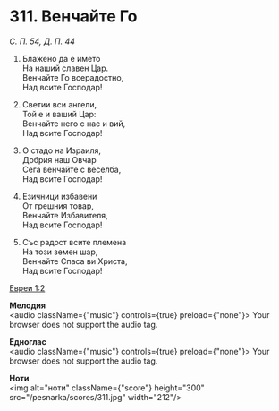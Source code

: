 # 311. Венчайте Го

_С. П. 54, Д. П. 44_

1. Блажено да е името  
На наший славен Цар.  
Венчайте Го всерадостно,  
Над всите Господар!

2. Светии вси ангели,  
Той е и ваший Цар:  
Венчайте него с нас и вий,  
Над всите Господар!

3. О стадо на Израиля,  
Добрия наш Овчар  
Сега венчайте с веселба,  
Над всите Господар!

4. Езичници избавени  
От грешния товар,  
Венчайте Избавителя,  
Над всите Господар!

5. Със радост всите племена  
На този земен шар,  
Венчайте Спаса ви Христа,  
Над всите Господар!

[Евреи 1:2](http://biblia.bg/index.php?k=65&g=1&s=2)

**Мелодия**  
<audio className={"music"} controls={true} preload={"none"}>
    <source src="/pesnarka/mp3/311.mp3" type="audio/mpeg"/>
    Your browser does not support the audio tag.
</audio>

**Едноглас**  
<audio className={"music"} controls={true} preload={"none"}>
    <source src="/pesnarka/transp/311.mp3" type="audio/mpeg"/>
    Your browser does not support the audio tag.
</audio>

**Ноти**  
<img alt="ноти" className={"score"} height="300" src="/pesnarka/scores/311.jpg" width="212"/>
